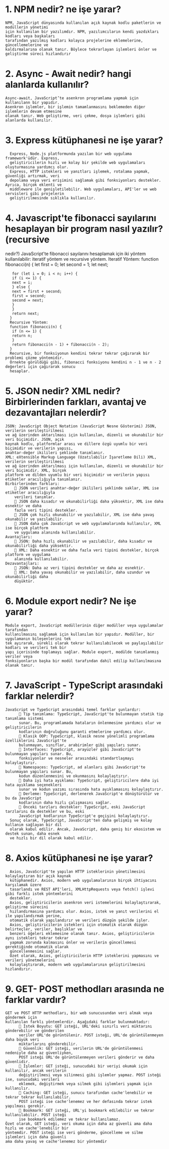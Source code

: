 # 1. NPM nedir? ne işe yarar?
    NPM, JavaScript dünyasında kullanılan açık kaynak kodlu paketlerin ve modüllerin yönetimi 
    için kullanılan bir yazılımdır. NPM, yazılımcıların kendi yazdıkları kodları veya başkaları 
    tarafından yazılmış kodları kolayca projelerine eklemelerine, güncellemelerine ve 
    kaldırmalarına olanak tanır. Böylece tekrarlayan işlemleri önler ve geliştirme süreci hızlandırır
# 2. Async - Await nedir? hangi alanlarda kullanılır?
    Async-await, JavaScript’te asenkron programlama yapmak için kullanılann bir yapıdır.
    Asenkron işlemler, bir işlemin tamamlanmasını beklemeden diğer işlemlerin devam etmesine 
    olanak tanır. Web geliştirme, veri çekme, dosya işlemleri gibi alanlarda kullanılır.
# 3. Express kütüphanesi ne işe yarar?
      Express, Node.js platformunda yazılan bir web uygulama framework'üdür. Express, 
      geliştiricilerin hızlı ve kolay bir şekilde web uygulamaları oluşturmasına yardımcı olur. 
      Express, HTTP istekleri ve yanıtları işlemek, rotalama yapmak, güvenliği artırmak, veri 
      depolama veya veri erişimini sağlamak gibi fonksiyonları destekler. Ayrıca, birçok eklenti ve 
      middleware ile genişletilebilir. Web uygulamaları, API'ler ve web servisleri gibi projelerin 
      geliştirilmesinde sıklıkla kullanılır.
# 4. Javascript'te fibonacci sayılarını hesaplayan bir program nasıl yazılır? (recursive 
nedir?)
      JavaScript'te fibonacci sayılarını hesaplamak için iki yöntem kullanılabilir: iteratif yöntem ve 
      recursive yöntem.
      Iteratif Yöntem:
      function fibonacci(n) {
       let first = 0;
       let second = 1;
       let next;

       for (let i = 0; i < n; i++) {
       if (i <= 1) {
       next = i;
       } else {
       next = first + second;
       first = second;
       second = next;
       }
       }
       return next;
      }
      Recursive Yöntem:
      function fibonacci(n) {
       if (n <= 1) {
       return n;
       }
       return fibonacci(n - 1) + fibonacci(n - 2);
      }
      Recursive, bir fonksiyonun kendini tekrar tekrar çağırarak bir problemi çözme yöntemidir. 
      Örnekte görüldüğü gibi, fibonacci fonksiyonu kendini n - 1 ve n - 2 değerleri için çağırarak sonucu 
      hesaplar.
# 5. JSON nedir? XML nedir? Birbirlerinden farkları, avantaj ve dezavantajları nelerdir?
    JSON: JavaScript Object Notation (JavaScript Nesne Gösterimi) JSON, verilerin serileştirilmesi 
    ve ağ üzerinden aktarılması için kullanılan, düzenli ve okunabilir bir veri biçimidir. JSON, açık 
    kaynak kodlu, platformlar arası ve dillere özgü uyumlu bir veri biçimidir ve verilerin yapısı, 
    anahtar-değer ikilileri şeklinde tanımlanır. 
    XML: eXtensible Markup Language (Uzatılabilir İşaretleme Dili) XML, verilerin serileştirilmesi 
    ve ağ üzerinden aktarılması için kullanılan, düzenli ve okunabilir bir veri biçimidir. XML, birçok 
    platform ve dilden uyumlu bir veri biçimidir ve verilerin yapısı etiketler aracılığıyla tanımlanır. 
    Birbirlerinden farkları: 
         JSON verileri anahtar-değer ikilileri şeklinde saklar, XML ise etiketler aracılığıyla 
        verileri tanımlar. 
         JSON daha kısadır ve okunabilirliği daha yüksektir, XML ise daha esnektir ve daha 
        fazla veri tipini destekler. 
         JSON çok hızlı okunabilir ve yazılabilir, XML ise daha yavaş okunabilir ve yazılabilir. 
         JSON daha çok JavaScript ve web uygulamalarında kullanılır, XML ise birçok platform 
        ve uygulama alanında kullanılabilir. 
    Avantajları: 
         JSON: Daha hızlı okunabilir ve yazılabilir, daha kısadır ve okunabilirliği daha yüksektir. 
         XML: Daha esnektir ve daha fazla veri tipini destekler, birçok platform ve uygulama 
        alanında kullanılabilir. 
    Dezavantajları: 
         JSON: Daha az veri tipini destekler ve daha az esnektir. 
         XML: Daha yavaş okunabilir ve yazılabilir, daha uzundur ve okunabilirliği daha 
        düşüktür.
# 6. Module export nedir? Ne işe yarar?
    Module export, JavaScript modüllerinin diğer modüller veya uygulamalar tarafından 
    kullanılmasını sağlamak için kullanılan bir yapıdır. Modüller, bir uygulamanın bileşenlerini tek 
    tek ayırarak, sürekli olarak tekrar kullanılabilecek ve paylaşılabilir kodları ve verileri tek bir 
    yapı içerisinde toplamayı sağlar. Module export, modülde tanımlanmış veriler veya 
    fonksiyonların başka bir modül tarafından dahil edilip kullanılmasına olanak tanır.
# 7. JavaScript - TypeScript arasındaki farklar nelerdir?
    JavaScript ve TypeScript arasındaki temel farklar şunlardır: 
           Tip tanımlama: TypeScript, JavaScript'te bulunmayan statik tip tanımlama sistemi 
          sunar. Bu, programlamada hataların önlenmesine yardımcı olur ve geliştiricilerin 
          kodlarının doğruluğunu garanti etmelerine yardımcı olur. 
           Klasik OOP: TypeScript, klasik nesne yönelimli programlama özelliklerini JavaScript'te 
          bulunmayan, sınıflar, arabirimler gibi yapıları sunar. 
           Interfaces: TypeScript, arayüzler gibi JavaScript'te bulunmayan yapıları sunar. Bu, 
          fonksiyonlar ve nesneler arasındaki standartlaşmayı kolaylaştırır. 
           Namespaces: TypeScript, ad alanları gibi JavaScript'te bulunmayan yapıları sunar. Bu, 
          kodun düzenlenmesini ve okunmasını kolaylaştırır. 
           Daha iyi hata ayıklama: TypeScript, geliştiricilere daha iyi hata ayıklama seçenekleri 
          sunar ve kodun yazımı sırasında hata ayıklamasını kolaylaştırır. 
           Derleme: TypeScript, derlenerek JavaScript'e dönüştürülür ve bu da JavaScript 
          kodlarının daha hızlı çalışmasını sağlar. 
           Önceki tarzları destekler: TypeScript, eski JavaScript tarzlarını da destekler ve bu, eski 
          JavaScript kodlarının TypeScript'e geçişini kolaylaştırır. 
      Sonuç olarak, TypeScript, JavaScript'ten daha gelişmiş ve kolay kullanım sağlayan bir dil 
      olarak kabul edilir. Ancak, JavaScript, daha geniş bir ekosistem ve destek sunan, daha esnek 
      ve hızlı bir dil olarak kabul edilir.
# 8. Axios kütüphanesi ne işe yarar?
      Axios, JavaScript'te yapılan HTTP isteklerinin yönetilmesini kolaylaştıran bir açık kaynak 
      kütüphanedir. Axios, modern web uygulamalarının birçok ihtiyacını karşılamak üzere 
      tasarlandı ve REST API'leri, XMLHttpRequests veya fetch() işlevi gibi farklı istek yöntemlerini 
      destekler. 
      Axios, geliştiricilerin asenkron veri istemelerini kolaylaştırarak, geliştirme sürecini 
      hızlandırmasına yardımcı olur. Axios, istek ve yanıt verilerini el ile yapılandırmak yerine, 
      otomatik olarak yapılandırır ve verileri düzgün şekilde işler. 
      Axios, geliştiricilerin istekleri için otomatik olarak düzgün belirteçler, veriler, başlıklar ve 
      benzeri öğeleri eklemesine olanak tanır. Axios, geliştiricilerin aynı istekleri tekrar tekrar 
      yapmak zorunda kalmasını önler ve verilerin güncellemesi gerektiğinde otomatik olarak 
      güncellenmesini sağlar. 
      Özet olarak, Axios, geliştiricilerin HTTP isteklerini yapmasını ve verileri yönetmelerini 
      kolaylaştırarak, modern web uygulamalarının geliştirilmesini hızlandırır.
# 9. GET- POST methodları arasında ne farklar vardır?
    GET ve POST HTTP methodları, bir web sunucusundan veri almak veya göndermek için 
    kullanılan farklı yöntemlerdir. Aşağıdaki farklar bulunmaktadır: 
           İstek Boyutu: GET isteği, URL'deki sınırlı veri miktarını gönderebilir ve gönderilen 
          veriler URL'de görüntülenir. POST isteği, URL'de görüntülenmeyen daha büyük veri 
          miktarlarını gönderebilir. 
           Güvenlik: GET isteği, verilerin URL'de görüntülenmesi nedeniyle daha az güvenliyken,
          POST isteği URL'de görüntülenmeyen verileri gönderir ve daha güvenlidir. 
           İşlemler: GET isteği, sunucudaki bir veriyi okumak için kullanılır, ancak verilerin 
          değiştirilmesi veya silinmesi gibi işlemler yapmaz. POST isteği ise, sunucudaki verileri 
          eklemek, değiştirmek veya silmek gibi işlemleri yapmak için kullanılır. 
           Caching: GET isteği, sunucu tarafından cache'lenebilir ve tekrar tekrar kullanılabilir. 
          POST isteği ise cache'lenemez ve her defasında tekrar istek yapılması gerekir. 
           Bookmark: GET isteği, URL'yi bookmark edilebilir ve tekrar kullanılabilir. POST isteği 
          ise bookmark edilemez ve tekrar kullanılamaz. 
    Özet olarak, GET isteği, veri okuma için daha az güvenli ama daha hızlı ve cache'lenebilir bir 
    yöntemdir. POST isteği ise veri gönderme, güncelleme ve silme işlemleri için daha güvenli 
    ama daha yavaş ve cache'lenemez bir yöntemdir
